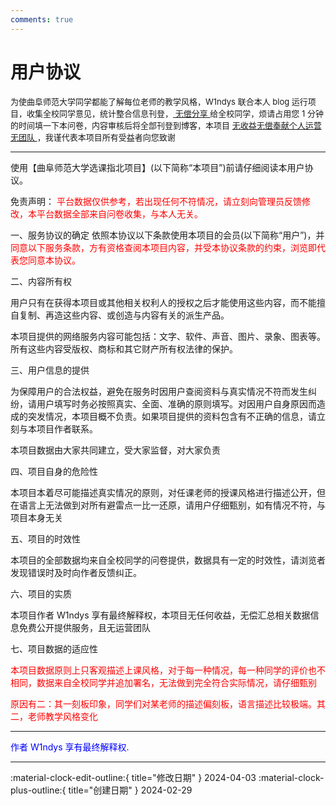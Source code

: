 ```yaml
---
comments: true
---
```

# 用户协议

<font size=2> 为使曲阜师范大学同学都能了解每位老师的教学风格，W1ndys 联合本人 blog 运行项目，收集全校同学意见，统计整合信息刊登，<u> 无偿分享 </u> 给全校同学，烦请占用您 1 分钟的时间填一下本问卷，内容审核后将全部刊登到博客，本项目 <u> 无收益无偿奉献个人运营无团队 </u>，我谨代表本项目所有受益者向您致谢 </font>

---

使用【曲阜师范大学选课指北项目】(以下简称“本项目”)前请仔细阅读本用户协议。

免责声明：<font color='red'> 平台数据仅供参考，若出现任何不符情况，请立刻向管理员反馈修改，本平台数据全部来自问卷收集，与本人无关。</font>

一、服务协议的确定 
依照本协议以下条款使用本项目的会员(以下简称“用户”)，并 <font color='red'> 同意以下服务条款，方有资格查阅本项目内容，并受本协议条款的约束，浏览即代表您同意本协议。</font>

二、内容所有权

用户只有在获得本项目或其他相关权利人的授权之后才能使用这些内容，而不能擅自复制、再造这些内容、或创造与内容有关的派生产品。 

本项目提供的网络服务内容可能包括：文字、软件、声音、图片、录象、图表等。所有这些内容受版权、商标和其它财产所有权法律的保护。 

三、用户信息的提供

为保障用户的合法权益，避免在服务时因用户查阅资料与真实情况不符而发生纠纷，请用户填写时务必按照真实、全面、准确的原则填写。对因用户自身原因而造成的突发情况，本项目概不负责。如果项目提供的资料包含有不正确的信息，请立刻与本项目作者联系。

本项目数据由大家共同建立，受大家监督，对大家负责

四、项目自身的危险性

本项目本着尽可能描述真实情况的原则，对任课老师的授课风格进行描述公开，但在语言上无法做到对所有避雷点一比一还原，请用户仔细甄别，如有情况不符，与项目本身无关

五、项目的时效性

本项目的全部数据均来自全校同学的问卷提供，数据具有一定的时效性，请浏览者发现错误时及时向作者反馈纠正。

六、项目的实质

本项目作者 W1ndys 享有最终解释权，本项目无任何收益，无偿汇总相关数据信息免费公开提供服务，且无运营团队

七、项目数据的适应性

<font color='red'> 本项目数据原则上只客观描述上课风格，对于每一种情况，每一种同学的评价也不相同，数据来自全校同学并追加署名，无法做到完全符合实际情况，请仔细甄别 </font>

<font color='red'> 原因有二：其一刻板印象，同学们对某老师的描述偏刻板，语言描述比较极端。其二，老师教学风格变化 </font>

---

<font color='blue'> 作者 W1ndys 享有最终解释权. </font>

---

:material-clock-edit-outline:{ title="修改日期" } 2024-04-03
:material-clock-plus-outline:{ title="创建日期" } 2024-02-29
